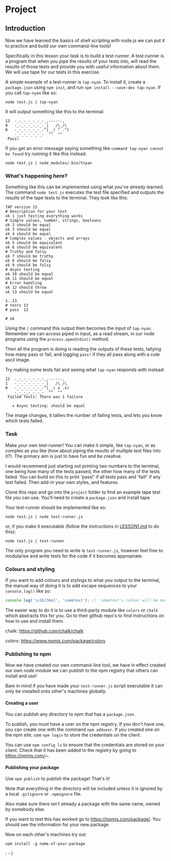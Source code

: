 # Project

## Introduction

Now we have learned the basics of shell scripting with node.js we can put it to
practice and build our own command-line tools!

Specifically in this lesson your task is to build a test-runner. A test-runner is
a program that when you pipe the results of your tests into, will read the results
of those tests and provide you with useful information about them. We will use tape for our
tests in this exercise.

A simple example of a test-runner is `tap-nyan`. To install it, create a `package.json`
using `npm init`, and run `npm install --save-dev tap-nyan`. If you call `tap-nyan` like so:

```
node test.js | tap-nyan
```

It will output something like this to the terminal:

```
13  -_-_-_-_-_-_-_,------,
0   -_-_-_-_-_-_-_|   /\_/\
0   -_-_-_-_-_-_-^|__( ^ .^)
    -_-_-_-_-_-_-  ""  ""
 Pass!
```

If you get an error message saying something like `command tap-nyan cannot be found` try running it like this instead:

```
node test.js | node_modules/.bin/tnyan
```

### What's happening here?

Something like this can be implemented using what you've already learned. The
command `node test.js` executes the test file specified and outputs the results of
the tape tests to the terminal. They look like this:

```
TAP version 13
# Description for your test
ok 1 just testing everything works
# Simple values, number, strings, booleans
ok 2 should be equal
ok 3 should be equal
ok 4 should be equal
# Complex values - objects and arrays
ok 5 should be equivalent
ok 6 should be equivalent
# Truthy and falsy
ok 7 should be truthy
ok 8 should be falsy
ok 9 should be falsy
# Async testing
ok 10 should be equal
ok 11 should be equal
# Error handling
ok 12 should throw
ok 13 should be equal

1..13
# tests 13
# pass  13

# ok
```

Using the `|` command this output then becomes the input of `tap-nyan`. Remember we
can access piped in input, as a read stream, in our node programs using the
`process.openStdin()` method.

Then all the program is doing is reading the outputs of these tests, tallying how many
pass or fail, and logging `pass!` if they all pass along with a cute ascii image.

Try making some tests fail and seeing what `tap-nyan` responds with instead:

```
12  -_-_-_-_-_-_-_,------,
1   -_-_-_-_-_-_-_|   /\_/\
0   -_-_-_-_-_-_-^|__( x .x)
    -_-_-_-_-_-_-  ""  ""
 Failed Tests: There was 1 failure

   ✗ Async testing: should be equal
```

The image changes, it tallies the number of failing tests, and lets you know which
tests failed.

### Task

Make your own test-runner! You can make it simple, like `tap-nyan`, or as complex
as you like (how about piping the results of multiple test files into it?). The
primary aim is just to have fun and be creative.

I would recommend just starting out printing two numbers to the terminal, one being how many of the
tests passed, the other how many of the tests failed. You can build on this to print
'pass!' if all tests pass and 'fail!' if any test failed. Then add-in your own styles, and features.

Clone this repo and go into the `project` folder to find an example tape test file
you can use. You'll need to create a `package.json` and install tape.

Your test-runner should be implemented like so:

```
node test.js | node test-runner.js
```

or, if you make it executable (follow the instructions in [LESSON1.md](https://github.com/bradreeder/Node-Shell-Workshop/blob/master/LESSON1.md) to do this):

```
node test.js | test-runner
```

The only program you need to write is `test-runner.js`, however feel free
to modularise and write tests for the code if it becomes appropriate.

### Colours and styling

If you want to add colours and stylings to what you output to the terminal, the
manual way of doing it is to add escape sequences to your `console.log()` like so:

```javascript
console.log('\x1b[36m]', 'sometext'); // 'sometext's colour will be modified
```

The easier way to do it is to use a third-party module like `colors` or `chalk` which
abstracts this for you. Go to their github repo's to find instructions on how to use
and install them.

chalk: https://github.com/chalk/chalk

colors: https://www.npmjs.com/package/colors

### Publishing to npm

Now we have created our own command-line tool, we have in effect created our
own node module we can publish to the npm registry that others can
install and use!

Bare in mind if you have made your `test-runner.js` script executable it can
only be installed onto other's machines globally.

#### Creating a user

You can publish any directory to npm that has a `package.json`.

To publish, you must have a user on the npm registry. If you don't have one, you
can create one with the command `npm adduser`. If you created one on the npm site,
use `npm login` to store the credentials on the client.

You can use `npm config ls` to ensure that the credentials are stored on your client.
Check that it has been added to the registry by going to https://npmjs.com/~.

#### Publishing your package

Use `npm publish` to publish the package! That's it!

Note that everything in the directory will be included unless it is ignored by a local `.gitignore` or `.npmignore` file.

Also make sure there isn't already a package with the same name, owned by somebody else.

If you want to test this has worked go to https://npmjs.com/package/<package>. You should see the information for your new package.

Now on each other's machines try out:

```
npm install -g name-of-your-package
```

: - )
